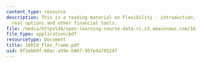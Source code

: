 ```yaml
---
content_type: resource
description: This is a reading material on Flexibility - introduction, taxonomy and
  real options and other financial tools.
file: /media/https%3A/open-learning-course-data-rc.s3.amazonaws.com/16-892j-space-system-architecture-and-design-fall-2004/0f2ebb9f08aca59eb86795fe4a705247_10010_flex_frame.pdf
file_type: application/pdf
resourcetype: Document
title: 10010_flex_frame.pdf
uid: 0f2ebb9f-08ac-a59e-b867-95fe4a705247
---
```

